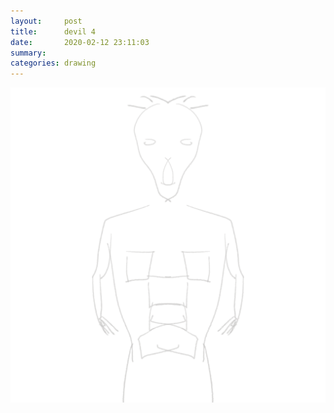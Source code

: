 ```yaml
---
layout:     post
title:      devil 4
date:       2020-02-12 23:11:03
summary:    
categories: drawing
---
```

![devil 4](/images/diary/devil-4.png ".")
